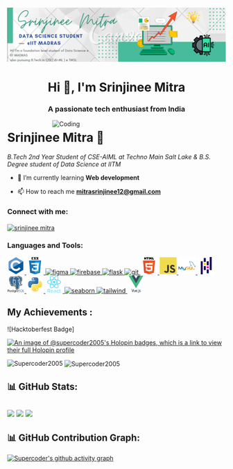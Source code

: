 ![logo](https://github.com/Supercoder2005/Supercoder2005/blob/main/Screenshot%202025-01-30%20144920.png)
<h1 align="center">Hi 👋, I'm Srinjinee Mitra</h1>
<h3 align="center">A passionate tech enthusiast from India</h3>
<img align="right" alt="Coding" width="400" src="https://cdn.dribbble.com/users/1019864/screenshots/3079099/codeloop.gif">

# **Srinjinee Mitra** 🌟
*B.Tech 2nd Year Student of CSE-AIML at Techno Main Salt Lake & B.S. Degree student of Data Science at IITM*

- 🌱 I’m currently learning **Web development**

- 📫 How to reach me **mitrasrinjinee12@gmail.com**

<h3 align="left">Connect with me:</h3>
<p align="left">
<a href="https://linkedin.com/in/srinjinee mitra" target="blank"><img align="center" src="https://raw.githubusercontent.com/rahuldkjain/github-profile-readme-generator/master/src/images/icons/Social/linked-in-alt.svg" alt="srinjinee mitra" height="30" width="40" /></a>
</p>

<h3 align="left">Languages and Tools:</h3>
<p align="left"> <a href="https://www.cprogramming.com/" target="_blank" rel="noreferrer"> <img src="https://raw.githubusercontent.com/devicons/devicon/master/icons/c/c-original.svg" alt="c" width="40" height="40"/> </a> <a href="https://www.w3schools.com/css/" target="_blank" rel="noreferrer"> <img src="https://raw.githubusercontent.com/devicons/devicon/master/icons/css3/css3-original-wordmark.svg" alt="css3" width="40" height="40"/> </a> <a href="https://www.figma.com/" target="_blank" rel="noreferrer"> <img src="https://www.vectorlogo.zone/logos/figma/figma-icon.svg" alt="figma" width="40" height="40"/> </a> <a href="https://firebase.google.com/" target="_blank" rel="noreferrer"> <img src="https://www.vectorlogo.zone/logos/firebase/firebase-icon.svg" alt="firebase" width="40" height="40"/> </a> <a href="https://flask.palletsprojects.com/" target="_blank" rel="noreferrer"> <img src="https://www.vectorlogo.zone/logos/pocoo_flask/pocoo_flask-icon.svg" alt="flask" width="40" height="40"/> </a> <a href="https://git-scm.com/" target="_blank" rel="noreferrer"> <img src="https://www.vectorlogo.zone/logos/git-scm/git-scm-icon.svg" alt="git" width="40" height="40"/> </a> <a href="https://www.w3.org/html/" target="_blank" rel="noreferrer"> <img src="https://raw.githubusercontent.com/devicons/devicon/master/icons/html5/html5-original-wordmark.svg" alt="html5" width="40" height="40"/> </a> <a href="https://developer.mozilla.org/en-US/docs/Web/JavaScript" target="_blank" rel="noreferrer"> <img src="https://raw.githubusercontent.com/devicons/devicon/master/icons/javascript/javascript-original.svg" alt="javascript" width="40" height="40"/> </a> <a href="https://www.mysql.com/" target="_blank" rel="noreferrer"> <img src="https://raw.githubusercontent.com/devicons/devicon/master/icons/mysql/mysql-original-wordmark.svg" alt="mysql" width="40" height="40"/> </a> <a href="https://pandas.pydata.org/" target="_blank" rel="noreferrer"> <img src="https://raw.githubusercontent.com/devicons/devicon/2ae2a900d2f041da66e950e4d48052658d850630/icons/pandas/pandas-original.svg" alt="pandas" width="40" height="40"/> </a> <a href="https://www.postgresql.org" target="_blank" rel="noreferrer"> <img src="https://raw.githubusercontent.com/devicons/devicon/master/icons/postgresql/postgresql-original-wordmark.svg" alt="postgresql" width="40" height="40"/> </a> <a href="https://www.python.org" target="_blank" rel="noreferrer"> <img src="https://raw.githubusercontent.com/devicons/devicon/master/icons/python/python-original.svg" alt="python" width="40" height="40"/> </a> <a href="https://reactjs.org/" target="_blank" rel="noreferrer"> <img src="https://raw.githubusercontent.com/devicons/devicon/master/icons/react/react-original-wordmark.svg" alt="react" width="40" height="40"/> </a> <a href="https://seaborn.pydata.org/" target="_blank" rel="noreferrer"> <img src="https://seaborn.pydata.org/_images/logo-mark-lightbg.svg" alt="seaborn" width="40" height="40"/> </a> <a href="https://tailwindcss.com/" target="_blank" rel="noreferrer"> <img src="https://www.vectorlogo.zone/logos/tailwindcss/tailwindcss-icon.svg" alt="tailwind" width="40" height="40"/> </a> <a href="https://vuejs.org/" target="_blank" rel="noreferrer"> <img src="https://raw.githubusercontent.com/devicons/devicon/master/icons/vuejs/vuejs-original-wordmark.svg" alt="vuejs" width="40" height="40"/> </a> </p>

## My Achievements :

![Hacktoberfest Badge]

[![An image of @supercoder2005's Holopin badges, which is a link to view their full Holopin profile](https://holopin.me/supercoder2005)](https://holopin.io/@supercoder2005)

<p><img align="left" src="https://github-readme-stats.vercel.app/api/top-langs?username=Supercoder2005&show_icons=true&locale=en&layout=compact" alt="Supercoder2005" /></p>
<p>&nbsp;<img align="center" src="https://github-readme-stats.vercel.app/api?username=Supercoder2005&show_icons=true&locale=en" alt="Supercoder2005" /></p>



## 📊 GitHub Stats:

![](https://github-readme-stats.vercel.app/api/top-langs/?username=Supercoder2005&theme=merko&hide_border=false&include_all_commits=true&count_private=true&layout=compact)
<a><img src="http://github-profile-summary-cards.vercel.app/api/cards/productive-time?username=Supercoder2005&theme=merko&hide_border=true&include_all_commits=true&count_private=true&layout=compact" height="180em" />
<img src="http://github-profile-summary-cards.vercel.app/api/cards/profile-details?username=Supercoder2005&theme=merko&hide_border=true&include_all_commits=true&count_private=true&layout=compact" height="180em" /><a/>
---

## 📊 GitHub Contribution Graph:
[![Supercoder's github activity graph](https://github-readme-activity-graph.vercel.app/graph?username=Supercoder2005&bg_color=000000&color=ffbb00&line=ff0000&point=10f000&area=true&hide_border=false)]()
